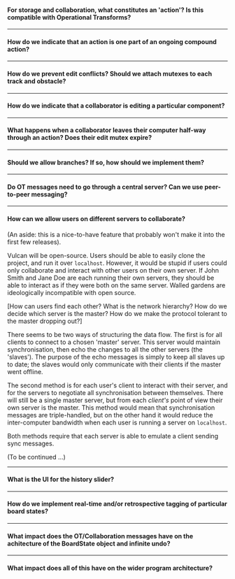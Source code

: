 #### For storage and collaboration, what constitutes an 'action'? Is this compatible with Operational Transforms?


----------------------------------------------------------------------------------------------------
#### How do we indicate that an action is one part of an ongoing compound action?


----------------------------------------------------------------------------------------------------
#### How do we prevent edit conflicts? Should we attach mutexes to each track and obstacle?


----------------------------------------------------------------------------------------------------
#### How do we indicate that a collaborator is editing a particular component?


----------------------------------------------------------------------------------------------------
#### What happens when a collaborator leaves their computer half-way through an action? Does their edit mutex expire?


----------------------------------------------------------------------------------------------------
#### Should we allow branches? If so, how should we implement them?


----------------------------------------------------------------------------------------------------
#### Do OT messages need to go through a central server? Can we use peer-to-peer messaging?


----------------------------------------------------------------------------------------------------
#### How can we allow users on different servers to collaborate?

(An aside: this is a nice-to-have feature that probably won't make it into the first few releases).

Vulcan will be open-source. Users should be able to easily clone the project, and run it over ``localhost``. However, it would be stupid if users could only collaborate and interact with other users on their own server. If John Smith and Jane Doe are each running their own servers, they should be able to interact as if they were both on the same server. Walled gardens are ideologically incompatible with open source.

[How can users find each other? What is the network hierarchy? How do we decide which server is the master? How do we make the protocol tolerant to the master dropping out?]

There seems to be two ways of structuring the data flow. The first is for all clients to connect to a chosen 'master' server. This server would maintain synchronisation, then echo the changes to all the other servers (the 'slaves'). The purpose of the echo messages is simply to keep all slaves up to date; the slaves would only communicate with their clients if the master went offline.

The second method is for each user's client to interact with their server, and for the servers to negotiate all synchronisation between themselves. There will still be a single master server, but from each _client's_ point of view their own server is the master. This method would mean that synchronisation messages are triple-handled, but on the other hand it would reduce the inter-computer bandwidth when each user is running a server on ``localhost``.

Both methods require that each server is able to emulate a client sending sync messages. 

(To be continued ...)


----------------------------------------------------------------------------------------------------
#### What is the UI for the history slider?


----------------------------------------------------------------------------------------------------
#### How do we implement real-time and/or retrospective tagging of particular board states?


----------------------------------------------------------------------------------------------------
#### What impact does the OT/Collaboration messages have on the achitecture of the BoardState object and infinite undo?


----------------------------------------------------------------------------------------------------
#### What impact does all of this have on the wider program architecture?


